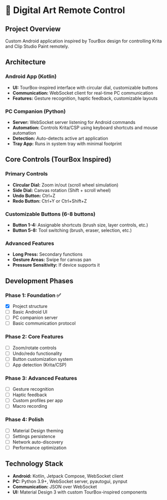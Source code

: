 # 🎨 Digital Art Remote Control

## Project Overview
Custom Android application inspired by TourBox design for controlling Krita and Clip Studio Paint remotely.

## Architecture

### Android App (Kotlin)
- **UI:** TourBox-inspired interface with circular dial, customizable buttons
- **Communication:** WebSocket client for real-time PC communication
- **Features:** Gesture recognition, haptic feedback, customizable layouts

### PC Companion (Python)
- **Server:** WebSocket server listening for Android commands
- **Automation:** Controls Krita/CSP using keyboard shortcuts and mouse automation
- **Detection:** Auto-detects active art application
- **Tray App:** Runs in system tray with minimal footprint

## Core Controls (TourBox Inspired)

### Primary Controls
- **Circular Dial:** Zoom in/out (scroll wheel simulation)
- **Side Dial:** Canvas rotation (Shift + scroll wheel)
- **Undo Button:** Ctrl+Z
- **Redo Button:** Ctrl+Y or Ctrl+Shift+Z

### Customizable Buttons (6-8 buttons)
- **Button 1-4:** Assignable shortcuts (brush size, layer controls, etc.)
- **Button 5-8:** Tool switching (brush, eraser, selection, etc.)

### Advanced Features
- **Long Press:** Secondary functions
- **Gesture Areas:** Swipe for canvas pan
- **Pressure Sensitivity:** If device supports it

## Development Phases

### Phase 1: Foundation ✅
- [x] Project structure
- [ ] Basic Android UI
- [ ] PC companion server
- [ ] Basic communication protocol

### Phase 2: Core Features
- [ ] Zoom/rotate controls
- [ ] Undo/redo functionality  
- [ ] Button customization system
- [ ] App detection (Krita/CSP)

### Phase 3: Advanced Features
- [ ] Gesture recognition
- [ ] Haptic feedback
- [ ] Custom profiles per app
- [ ] Macro recording

### Phase 4: Polish
- [ ] Material Design theming
- [ ] Settings persistence
- [ ] Network auto-discovery
- [ ] Performance optimization

## Technology Stack
- **Android:** Kotlin, Jetpack Compose, WebSocket client
- **PC:** Python 3.9+, WebSocket server, pyautogui, pynput
- **Communication:** JSON over WebSocket
- **UI:** Material Design 3 with custom TourBox-inspired components
